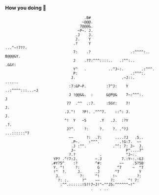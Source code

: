 ### How you doing 👋                                       
                                        .B#                                       
                                       ~@@@.                                      
                                      7@@@&.                                      
                                     ~P~. J.                                      
                                    .J    J.                                      
                                    J.    Y                                       
                                   .?     Y                         ...^~!7??.    
                                   7:    .?                  .:^^^^:.. B@@@&Y.    
                                   J    .?7:^^^::::..   .:^^:..       .&&Y:       
                                   Y^   .          ..^J~:.        .:^^^.          
                                   P:                        .:^^^:.              
                                  J.                     .~J::.           ......  
                                 :7:&P~P.         :7^J:    Y     ..:^^^^:::...~J  
                                 J !@@&&.  :      &@P@&    7~:^^^:.           J   
                                77  .^^  .:7.     :5GY:    7!                J.   
                               .J.^!   ?P!. .^^^7.    ::^: J.               J.    
                               ^!  Y   ~5      .Y   .J.  :?Y              .?.     
                                J?^.    ?:     ?.    ?. .^?J    ...::::::^7       
                                 ~~      ?:  .7:      ....?J   .5..               
                                  .P~.    :^^^.         .!G:7.  ~~                
                                  .J :^^.            .^^: 7: J~  J.               
                                  J~                       P^....7^               
                                 ?.?           .           ^J~:.                  
                          YP? .^!7:J.        ~.J         7.:Y~:.~GJ               
                         .#Y?5^    :?        ^#:        ~~    .5?5B               
                          Y. ^!     ?:        G        ^7     ~  ^7               
                          !^  ?.     J.      .J       ^7         Y                
                           J.         ?:     ^!      !~         ?:                
                            ?: :.      ?^    ~~     ?:      ^! 7:                 
                             :^^.::::::!5?!7~J!^~^^J5:^^^^^^~!^                   
                                           .   . ..                                                                                                   
<!--
**Nguyen-Ngoc-Hung/Nguyen-Ngoc-Hung** is a ✨ _special_ ✨ repository because its `README.md` (this file) appears on your GitHub profile.

Here are some ideas to get you started:

- 🔭 I’m currently working on ...
- 🌱 I’m currently learning ...
- 👯 I’m looking to collaborate on ...
- 🤔 I’m looking for help with ...
- 💬 Ask me about ...
- 📫 How to reach me: ...
- 😄 Pronouns: ...
- ⚡ Fun fact: ...
-->
